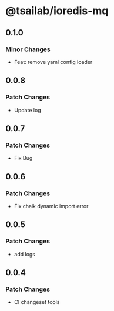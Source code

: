# @tsailab/ioredis-mq

## 0.1.0

### Minor Changes

- Feat: remove yaml config loader

## 0.0.8

### Patch Changes

- Update log

## 0.0.7

### Patch Changes

- Fix Bug

## 0.0.6

### Patch Changes

- Fix chalk dynamic import error

## 0.0.5

### Patch Changes

- add logs

## 0.0.4

### Patch Changes

- CI changeset tools

